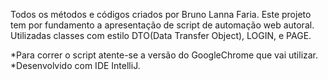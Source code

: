Todos os métodos e códigos criados por Bruno Lanna Faria.
Este projeto tem por fundamento a apresentação de script de automação web autoral.
Utilizadas classes com estilo DTO(Data Transfer Object), LOGIN, e PAGE.

*Para correr o script atente-se a versão do GoogleChrome que vai utilizar.
*Desenvolvido com IDE IntelliJ.
